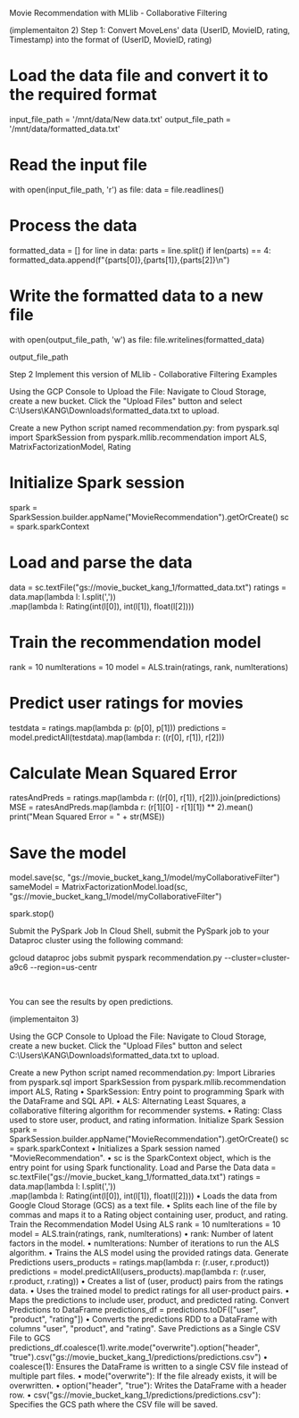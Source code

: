 Movie Recommendation with MLlib - Collaborative Filtering

(implementaiton 2)
Step 1: Convert MoveLens' data (UserID, MovieID, rating, Timestamp) into the format of (UserID, MovieID, rating)

# Load the data file and convert it to the required format

input_file_path = '/mnt/data/New data.txt'
output_file_path = '/mnt/data/formatted_data.txt'

# Read the input file
with open(input_file_path, 'r') as file:
    data = file.readlines()

# Process the data
formatted_data = []
for line in data:
    parts = line.split()
    if len(parts) == 4:
        formatted_data.append(f"{parts[0]},{parts[1]},{parts[2]}\n")

# Write the formatted data to a new file
with open(output_file_path, 'w') as file:
    file.writelines(formatted_data)

output_file_path
















Step 2 Implement this version of MLlib - Collaborative Filtering Examples

Using the GCP Console to Upload the File:
Navigate to Cloud Storage, create a new bucket.
Click the "Upload Files" button and select C:\Users\KANG\Downloads\formatted_data.txt to upload.

 
Create a new Python script named recommendation.py:
from pyspark.sql import SparkSession
from pyspark.mllib.recommendation import ALS, MatrixFactorizationModel, Rating

# Initialize Spark session
spark = SparkSession.builder.appName("MovieRecommendation").getOrCreate()
sc = spark.sparkContext

# Load and parse the data
data = sc.textFile("gs://movie_bucket_kang_1/formatted_data.txt")
ratings = data.map(lambda l: l.split(','))\
              .map(lambda l: Rating(int(l[0]), int(l[1]), float(l[2])))

# Train the recommendation model
rank = 10
numIterations = 10
model = ALS.train(ratings, rank, numIterations)

# Predict user ratings for movies
testdata = ratings.map(lambda p: (p[0], p[1]))
predictions = model.predictAll(testdata).map(lambda r: ((r[0], r[1]), r[2]))

# Calculate Mean Squared Error
ratesAndPreds = ratings.map(lambda r: ((r[0], r[1]), r[2])).join(predictions)
MSE = ratesAndPreds.map(lambda r: (r[1][0] - r[1][1]) ** 2).mean()
print("Mean Squared Error = " + str(MSE))

# Save the model
model.save(sc, "gs://movie_bucket_kang_1/model/myCollaborativeFilter")
sameModel = MatrixFactorizationModel.load(sc, "gs://movie_bucket_kang_1/model/myCollaborativeFilter")

spark.stop()
 
Submit the PySpark Job
In Cloud Shell, submit the PySpark job to your Dataproc cluster using the following command:

gcloud dataproc jobs submit pyspark recommendation.py --cluster=cluster-a9c6 --region=us-centr
 
 
 

You can see the results by open predictions.

(implementaiton 3)


Using the GCP Console to Upload the File:
Navigate to Cloud Storage, create a new bucket.
Click the "Upload Files" button and select C:\Users\KANG\Downloads\formatted_data.txt to upload.
 

Create a new Python script named recommendation.py:
Import Libraries
from pyspark.sql import SparkSession
from pyspark.mllib.recommendation import ALS, Rating
•	SparkSession: Entry point to programming Spark with the DataFrame and SQL API.
•	ALS: Alternating Least Squares, a collaborative filtering algorithm for recommender systems.
•	Rating: Class used to store user, product, and rating information.
Initialize Spark Session
spark = SparkSession.builder.appName("MovieRecommendation").getOrCreate()
sc = spark.sparkContext
•	Initializes a Spark session named "MovieRecommendation".
•	sc is the SparkContext object, which is the entry point for using Spark functionality.
Load and Parse the Data
data = sc.textFile("gs://movie_bucket_kang_1/formatted_data.txt")
ratings = data.map(lambda l: l.split(',')) \
              .map(lambda l: Rating(int(l[0]), int(l[1]), float(l[2])))
•	Loads the data from Google Cloud Storage (GCS) as a text file.
•	Splits each line of the file by commas and maps it to a Rating object containing user, product, and rating.
Train the Recommendation Model Using ALS
rank = 10
numIterations = 10
model = ALS.train(ratings, rank, numIterations)
•	rank: Number of latent factors in the model.
•	numIterations: Number of iterations to run the ALS algorithm.
•	Trains the ALS model using the provided ratings data.
Generate Predictions
users_products = ratings.map(lambda r: (r.user, r.product))
predictions = model.predictAll(users_products).map(lambda r: (r.user, r.product, r.rating))
•	Creates a list of (user, product) pairs from the ratings data.
•	Uses the trained model to predict ratings for all user-product pairs.
•	Maps the predictions to include user, product, and predicted rating.
Convert Predictions to DataFrame
predictions_df = predictions.toDF(["user", "product", "rating"])
•	Converts the predictions RDD to a DataFrame with columns "user", "product", and "rating".
Save Predictions as a Single CSV File to GCS
predictions_df.coalesce(1).write.mode("overwrite").option("header", "true").csv("gs://movie_bucket_kang_1/predictions/predictions.csv")
•	coalesce(1): Ensures the DataFrame is written to a single CSV file instead of multiple part files.
•	mode("overwrite"): If the file already exists, it will be overwritten.
•	option("header", "true"): Writes the DataFrame with a header row.
•	csv("gs://movie_bucket_kang_1/predictions/predictions.csv"): Specifies the GCS path where the CSV file will be saved.

 

